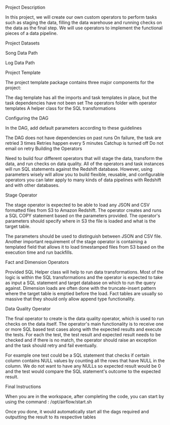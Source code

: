 Project Description


In this project, we will create our own custom operators to perform tasks such as staging the data, filling the data warehouse and running checks on the data as the final step. We will use operators to implement the functional pieces of a data pipeline.

Project Datasets

Song Data Path

Log Data Path 

Project Template

The project template package contains three major components for the project:

The dag template has all the imports and task templates in place, but the task dependencies have not been set The operators folder with operator templates A helper class for the SQL transformations

Configuring the DAG

In the DAG, add default parameters according to these guidelines

The DAG does not have dependencies on past runs
On failure, the task are retried 3 times
Retries happen every 5 minutes
Catchup is turned off
Do not email on retry
Building the Operators

Need to build four different operators that will stage the data, transform the data, and run checks on data quality. All of the operators and task instances will run SQL statements against the Redshift database. However, using parameters wisely will allow you to build flexible, reusable, and configurable operators you can later apply to many kinds of data pipelines with Redshift and with other databases.

Stage Operator

The stage operator is expected to be able to load any JSON and CSV formatted files from S3 to Amazon Redshift. The operator creates and runs a SQL COPY statement based on the parameters provided. The operator's parameters should specify where in S3 the file is loaded and what is the target table.

The parameters should be used to distinguish between JSON and CSV file. Another important requirement of the stage operator is containing a templated field that allows it to load timestamped files from S3 based on the execution time and run backfills.

Fact and Dimension Operators

Provided SQL Helper class will help to run data transformations. Most of the logic is within the SQL transformations and the operator is expected to take as input a SQL statement and target database on which to run the query against. Dimension loads are often done with the truncate-insert pattern where the target table is emptied before the load. Fact tables are usually so massive that they should only allow append type functionality.

Data Quality Operator

The final operator to create is the data quality operator, which is used to run checks on the data itself. The operator's main functionality is to receive one or more SQL based test cases along with the expected results and execute the tests. For each the test, the test result and expected result needs to be checked and if there is no match, the operator should raise an exception and the task should retry and fail eventually.

For example one test could be a SQL statement that checks if certain column contains NULL values by counting all the rows that have NULL in the column. We do not want to have any NULLs so expected result would be 0 and the test would compare the SQL statement's outcome to the expected result.

Final Instructions

When you are in the workspace, after completing the code, you can start by using the command : /opt/airflow/start.sh

Once you done, it would automatically start all the dags required and outputting the result to its respective tables
